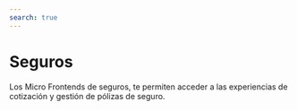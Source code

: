 ```yaml
---
search: true
---
```


# Seguros

Los Micro Frontends de seguros, te permiten acceder a las experiencias de cotización y gestión de pólizas de seguro.
